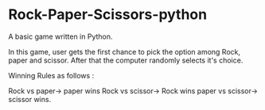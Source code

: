 # Rock-Paper-Scissors-python
A basic game written in Python.

In this game, user gets the first chance to pick the option among Rock, paper and scissor. After that the computer randomly selects it's choice.

Winning Rules as follows :

Rock vs paper-> paper wins
Rock vs scissor-> Rock wins
paper vs scissor-> scissor wins.

